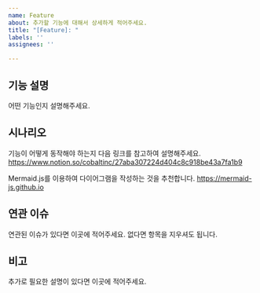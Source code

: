 ```yaml
---
name: Feature
about: 추가할 기능에 대해서 상세하게 적어주세요.
title: "[Feature]: "
labels: ''
assignees: ''

---
```


## 기능 설명
어떤 기능인지 설명해주세요.

## 시나리오
기능이 어떻게 동작해야 하는지 다음 링크를 참고하여 설명해주세요.
https://www.notion.so/cobaltinc/27aba307224d404c8c918be43a7fa1b9

Mermaid.js를 이용하여 다이어그램을 작성하는 것을 추천합니다.
https://mermaid-js.github.io

## 연관 이슈
연관된 이슈가 있다면 이곳에 적어주세요. 없다면 항목을 지우셔도 됩니다.

## 비고
추가로 필요한 설명이 있다면 이곳에 적어주세요.
